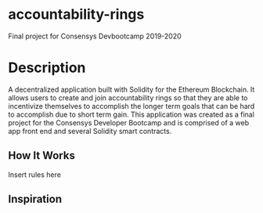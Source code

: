 # accountability-rings
 Final project for Consensys Devbootcamp 2019-2020

<h1>Description</h1>
A decentralized application built with Solidity for the Ethereum Blockchain. It allows users to create and join accountability rings so that they are able to incentivize themselves to accomplish the longer term goals that can be hard to accomplish due to short term gain. This application was created as a final project for the Consensys Developer Bootcamp and is comprised of a web app front end and several Solidity smart contracts.

<h2>How It Works</h2>
Insert rules here

<h2>Inspiration</h2>
